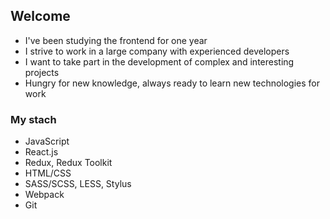 ## Welcome

* I've been studying the frontend for one year
* I strive to work in a large company with experienced developers
* I want to take part in the development of complex and interesting projects
* Hungry for new knowledge, always ready to learn new technologies for work

### My stach
* JavaScript
* React.js
* Redux, Redux Toolkit
* HTML/CSS
* SASS/SCSS, LESS, Stylus
* Webpack
* Git
